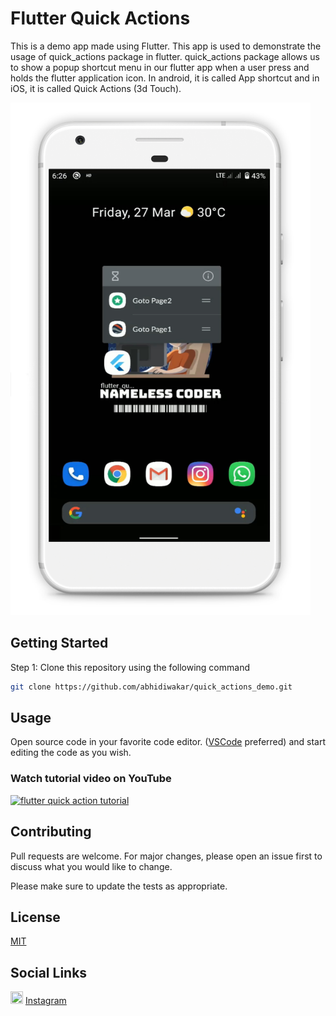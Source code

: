 # Flutter Quick Actions

This is a demo app made using Flutter. This app is used to demonstrate the usage of quick_actions package in flutter. quick_actions package allows us to show a popup shortcut menu in our flutter app when a user press and holds the flutter application icon. In android, it is called App shortcut and in iOS, it is called Quick Actions (3d Touch).

<img src="https://github.com/abhidiwakar/quick_actions_demo/blob/master/screenshot.jpg" width="480" height="820">

## Getting Started

Step 1: Clone this repository using the following command

```bash
git clone https://github.com/abhidiwakar/quick_actions_demo.git
```

## Usage

Open source code in your favorite code editor. ([VSCode](https://code.visualstudio.com/) preferred) and start editing the code as you wish.

### Watch tutorial video on YouTube
[![flutter quick action tutorial](https://img.youtube.com/vi/Pt_e5rrL-X8/0.jpg)](https://www.youtube.com/watch?v=Pt_e5rrL-X8 )

## Contributing
Pull requests are welcome. For major changes, please open an issue first to discuss what you would like to change.

Please make sure to update the tests as appropriate.

## License
[MIT](https://choosealicense.com/licenses/mit/)

## Social Links
<img src="https://upload.wikimedia.org/wikipedia/commons/thumb/e/e7/Instagram_logo_2016.svg/100px-Instagram_logo_2016.svg.png" width="20" height="20"> [Instagram](https://www.instagram.com/nameless_coder/)
